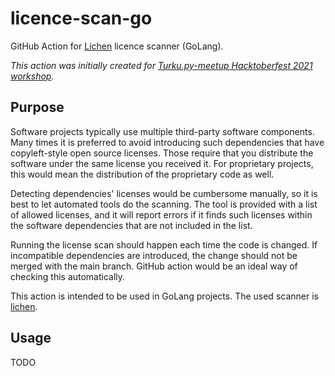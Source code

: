 # licence-scan-go

GitHub Action for [Lichen](https://github.com/uw-labs/lichen) licence scanner (GoLang).

_This action was initially created for [Turku.py-meetup Hacktoberfest 2021 workshop](./docs/workshop-instructions.md)._

## Purpose

Software projects typically use multiple third-party software components.
Many times it is preferred to avoid introducing such dependencies that have
copyleft-style open source licenses. Those require that you distribute
the software under the same license you received it. For proprietary projects,
this would mean the distribution of the proprietary code as well.

Detecting dependencies' licenses would be cumbersome manually, so it is best to
let automated tools do the scanning. The tool is provided with a list of allowed
licenses, and it will report errors if it finds such licenses within
the software dependencies that are not included in the list.

Running the license scan should happen each time the code is changed. If
incompatible dependencies are introduced, the change should not be merged with
the main branch. GitHub action would be an ideal way of checking this automatically.

This action is intended to be used in GoLang projects. The used scanner is [lichen](https://github.com/uw-labs/lichen).

## Usage

TODO
